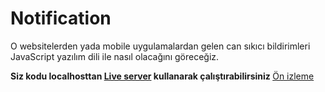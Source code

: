# Notification
O websitelerden yada mobile uygulamalardan gelen can sıkıcı bildirimleri JavaScript yazılım dili ile nasıl olacağını göreceğiz.

<b>Siz kodu localhosttan <a href="https://marketplace.visualstudio.com/items?itemName=ritwickdey.LiveServer">Live server</a> kullanarak çalıştırabilirsiniz
 </b>
<a href="https://glistening-tarsier-7afabf.netlify.app/">Ön izleme</a>
